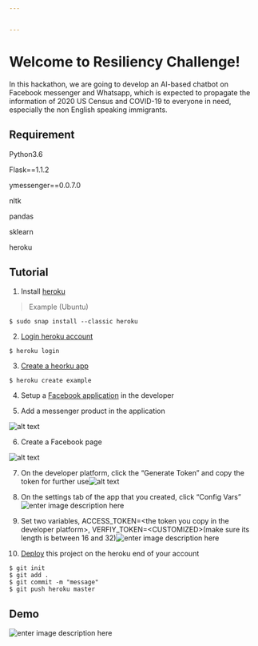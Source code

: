 ```yaml
---


---
```


<h1 id="welcome-to-resiliency-challenge">Welcome to Resiliency Challenge!</h1>
<p>In this hackathon, we are going to develop an AI-based chatbot on Facebook messenger and Whatsapp, which is expected to propagate the information of 2020 US Census and COVID-19 to everyone in need, especially the non English speaking immigrants.</p>
<h2 id="requirement">Requirement</h2>
<p>Python3.6</p>
<p>Flask==1.1.2</p>
<p>ymessenger==0.0.7.0</p>
<p>nltk</p>
<p>pandas</p>
<p>sklearn</p>
<p>heroku</p>
<h2 id="tutorial">Tutorial</h2>
<ol>
<li>Install <a href="%5Bhttps://devcenter.heroku.com/articles/heroku-cli#download-and-install%5D(https://devcenter.heroku.com/articles/heroku-cli#download-and-install)">heroku</a></li>
</ol>
<blockquote>
<p>Example (Ubuntu)</p>
</blockquote>
<pre><code>$ sudo snap install --classic heroku
</code></pre>
<ol start="2">
<li><a href="%5Bhttps://devcenter.heroku.com/articles/heroku-cli#getting-started%5D(https://devcenter.heroku.com/articles/heroku-cli#getting-started)">Login heroku account</a></li>
</ol>
<pre><code>$ heroku login
</code></pre>
<ol start="3">
<li><a href="%5Bhttps://devcenter.heroku.com/articles/creating-apps#creating-a-named-app%5D(https://devcenter.heroku.com/articles/creating-apps#creating-a-named-app)">Create a heorku app</a></li>
</ol>
<pre><code>$ heroku create example
</code></pre>
<ol start="4">
<li>
<p>Setup a <a href="https://developers.facebook.com/">Facebook application</a> in the developer</p>
</li>
<li>
<p>Add a messenger product in the application</p>
</li>
</ol>
<p><img src="https://github.com/jeanmidevacc/messenger-bot-python-flask-zappa-amazon/blob/master/pictures/create_facebook_page.png" alt="alt text"></p>
<ol start="6">
<li>Create a Facebook page</li>
</ol>
<p><img src="https://github.com/MemphisMeng/Chatbot-for-2020-Census-and-Immigrant-Consults/blob/master/images/setup_app.png" alt="alt text"></p>
<ol start="7">
<li>
<p>On the developer platform, click the “Generate Token” and copy the token for further use<img src="https://github.com/MemphisMeng/Chatbot-for-2020-Census-and-Immigrant-Consults/blob/master/images/ACCESS_TOKEN.png" alt="alt text"></p>
</li>
<li>
<p>On the settings tab of the app that you created, click “Config Vars”<img src="https://github.com/MemphisMeng/Chatbot-for-2020-Census-and-Immigrant-Consults/blob/master/images/Config_vars.png" alt="enter image description here"></p>
</li>
<li>
<p>Set two variables, ACCESS_TOKEN=&lt;the  token  you  copy  in  the  developer  platform&gt;, VERFIY_TOKEN=&lt;CUSTOMIZED&gt;(make sure its length is between 16 and 32)<img src="https://github.com/MemphisMeng/Chatbot-for-2020-Census-and-Immigrant-Consults/blob/master/images/vars.png" alt="enter image description here"></p>
</li>
<li>
<p><a href="https://devcenter.heroku.com/articles/git#prerequisites-install-git-and-the-heroku-cli">Deploy</a> this project on the heroku end of your account</p>
</li>
</ol>
<pre><code>$ git init
$ git add .
$ git commit -m "message"
$ git push heroku master
</code></pre>
<h2 id="demo">Demo</h2>
<p><img src="https://github.com/MemphisMeng/Chatbot-for-2020-Census-and-Immigrant-Consults/blob/master/images/demo.jpg" alt="enter image description here"></p>

